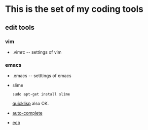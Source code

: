 # This is the set of my coding tools 

## edit tools 
### vim
- .vimrc  -- settings of vim

### emacs
- .emacs -- setttings of  emacs 
- slime 
 
  ```
  sudo apt-get install slime
  ```   
  [quicklisp](https://www.quicklisp.org/beta/) also OK.
- [auto-complete](https://github.com/auto-complete/auto-complete)
  
- [ecb](http://ecb.sourceforge.net/)


